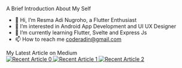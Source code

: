 A Brief Introduction About My Self
- 👋 Hi, I’m Resma Adi Nugroho, a Flutter Enthusiast
- 👀 I’m interested in Android App Development and UI UX Designer
- 🌱 I’m currently learning Flutter, Svelte and Express Js
- 📫 How to reach me coderadin@gmail.com

My Latest Article on Medium </br>
<a target="_blank" href="https://github-readme-medium-recent-article.vercel.app/medium/@resmaadi/0"><img src="https://github-readme-medium-recent-article.vercel.app/medium/@resmaadi/0" alt="Recent Article 0">
<a target="_blank" href="https://github-readme-medium-recent-article.vercel.app/medium/@resmaadi/0"><img src="https://github-readme-medium-recent-article.vercel.app/medium/@resmaadi/1" alt="Recent Article 1">
<a target="_blank" href="https://github-readme-medium-recent-article.vercel.app/medium/@resmaadi/0"><img src="https://github-readme-medium-recent-article.vercel.app/medium/@resmaadi/2" alt="Recent Article 2">
